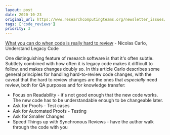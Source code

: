 ```yaml
---
layout: post
date: 2020-10-23
original_url: https://www.researchcomputingteams.org/newsletter_issues/0047
tags: ['code_reviews']
priority: 3
---
```


<!-- markdownlint-disable MD033 -->
<!-- markdownlint-disable MD041 -->
<!-- markdownlint-disable MD049 -->

[What you can do when code is really hard to review](https://understandlegacycode.com/blog/what-you-can-do-when-code-is-hard-to-review/) - Nicolas Carlo, Understand Legacy Code

One distinguishing feature of research software is that it's often subtle. Subtlety combined with how often it is legacy code makes it difficult to follow, and makes changes doubly so.
In this article Carlo describes some general principles for handling hard-to-review code changes, with the caveat that the hard to review changes are the ones that *especially* need review, both for QA purposes and for knowledge transfer:

- Focus on Readability - it's not good enough that the new code works. The new code has to be understandable enough to be changeable later.
- Ask for Proofs - Test cases
- Ask for Automated Proofs - Testing
- Ask for Smaller Changes
- Speed Things up with Synchronous Reviews - have the author walk through the code with you